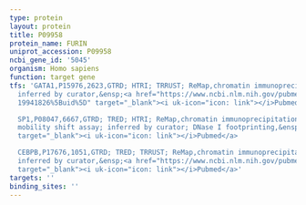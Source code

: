 ```yaml
---
type: protein
layout: protein
title: P09958
protein_name: FURIN
uniprot_accession: P09958
ncbi_gene_id: '5045'
organism: Homo sapiens
function: target gene
tfs: 'GATA1,P15976,2623,GTRD; HTRI; TRRUST; ReMap,chromatin immunoprecipitation assay;
  inferred by curator,&ensp;<a href="https://www.ncbi.nlm.nih.gov/pubmed/?term=12411321;
  19941826%5Buid%5D" target="_blank"><i uk-icon="icon: link"></i>Pubmed</a>

  SP1,P08047,6667,GTRD; TRED; HTRI; ReMap,chromatin immunoprecipitation assay; electrophoretic
  mobility shift assay; inferred by curator; DNase I footprinting,&ensp;<a href="https://www.ncbi.nlm.nih.gov/pubmed/?term=8132667%5Buid%5D"
  target="_blank"><i uk-icon="icon: link"></i>Pubmed</a>

  CEBPB,P17676,1051,GTRD; TRED; TRRUST; ReMap,chromatin immunoprecipitation assay;
  inferred by curator,&ensp;<a href="https://www.ncbi.nlm.nih.gov/pubmed/?term=8132667%5Buid%5D"
  target="_blank"><i uk-icon="icon: link"></i>Pubmed</a>'
targets: ''
binding_sites: ''
---
```

